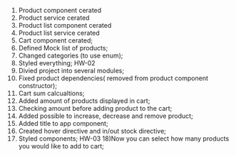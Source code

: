 1) Product component cerated
2) Product service cerated
3) Product list component cerated
4) Product list service cerated
5) Cart component cerated;
6) Defined Mock list of products;
7) Changed categories (to use enum);
8) Styled everything;
HW-02
9) Divied project into several modules;
10) Fixed product dependencies( removed from product component constructor);
11) Cart sum calcualtions;
12) Added amount of products displayed in cart;
13) Checking amount before adding product to the cart;
14) Added possible to increase, decrease and remove product;
15) Added title to app component;
16) Created hover directive and in/out stock directive;
17) Styled components;
HW-03
18)Now you can select how many products you would like to add to cart;
